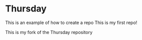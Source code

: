 # Thursday
This is an example of how to create a repo
This is my first repo!  

This is my fork of the Thursday repository
